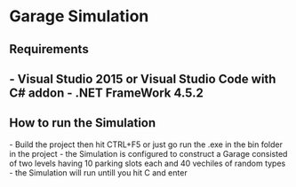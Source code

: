<h1> Garage Simulation </h1>

<h2>Requirements<h2>
- Visual Studio 2015 or Visual Studio Code with C# addon 
- .NET FrameWork 4.5.2

<h2>How to run the Simulation </h2>
- Build the project then hit CTRL+F5 or just go run the .exe in the bin folder in the project
- the Simulation is configured to construct a Garage consisted of two levels having 10 parking slots each and 40 vechiles of random types
- the Simulation will run untill you hit C and enter


